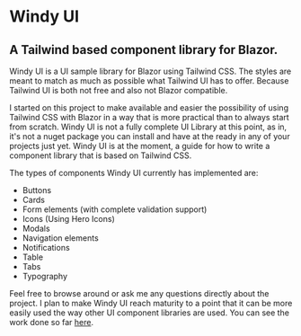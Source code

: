 # Windy UI
## A Tailwind based component library for Blazor.

Windy UI is a UI sample library for Blazor using Tailwind CSS. The styles are meant to match as much as possible what Tailwind UI has to offer. Because Tailwind UI is both not free and also not Blazor compatible.

I started on this project to make available and easier the possibility of using Tailwind CSS with Blazor in a way that is more practical than to always start from scratch. Windy UI is not a fully complete UI Library at this point, as in, it's not a nuget package you can install and have at the ready in any of your projects just yet. Windy UI is at the moment, a guide for how to write a component library that is based on Tailwind CSS.

The types of components Windy UI currently has implemented are:

 - Buttons
 - Cards
 - Form elements (with complete validation support)
 - Icons (Using Hero Icons)
 - Modals
 - Navigation elements
 - Notifications
 - Table
 - Tabs
 - Typography

Feel free to browse around or ask me any questions directly about the project. I plan to make Windy UI reach maturity to a point that it can be more easily used the way other UI component libraries are used. You can see the work done so far [here](https://windy-ui.techgems.net/).
